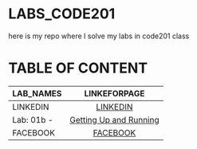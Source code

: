 # LABS_CODE201

here is my repo where I solve my labs in code201 class

# **TABLE OF CONTENT**

| LAB_NAMES  |                                                          LINKEFORPAGE                                                           |
| ---------- | :-----------------------------------------------------------------------------------------------------------------------------: |
| LINKEDIN   |                                [LINKEDIN](https://www.linkedin.com/in/saadoun-dhirat-9b4086194/)                                |
| Lab: 01b - | [Getting Up and Running](https://saadoundhirat.github.io/LABS_CODE201/Lab:%2001b%20-%20Getting%20Up%20and%20Running/index.html) |
| FACEBOOK   |                                     [FACEBOOK ](https://web.facebook.com/Saadoun.aldhirat/)                                     |
